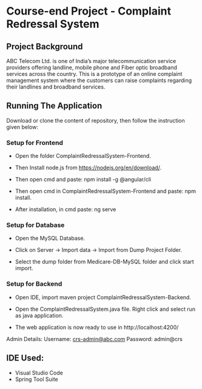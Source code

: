 # Course-end Project - Complaint Redressal System
## Project Background
ABC Telecom Ltd. is one of India’s major telecommunication service providers offering landline, mobile phone and Fiber optic broadband services across the country. This is a prototype of an online complaint management system where the customers can raise complaints regarding their landlines and broadband services.
## Running The Application
Download or clone the content of repository, then follow the instruction given below:
### Setup for Frontend
- Open the folder ComplaintRedressalSystem-Frontend.
* Then Install node.js from https://nodejs.org/en/download/.
- Then open cmd and paste: npm install -g @angular/cli
* Then open cmd in ComplaintRedressalSystem-Frontend and paste: npm install.
- After installation, in cmd paste: ng serve
### Setup for Database
- Open the MySQL Database.
* Click on Server -> Import data -> Import from Dump Project Folder.
- Select the dump folder from Medicare-DB-MySQL folder and click start import.
### Setup for Backend
- Open IDE, import maven project ComplaintRedressalSystem-Backend.
* Open the ComplaintRedressalSystem.java file. Right click and select run as java application.
- The web application is now ready to use in http://localhost:4200/

Admin Details: Username: crs-admin@abc.com Password: admin@crs

## IDE Used:
- Visual Studio Code
- Spring Tool Suite

